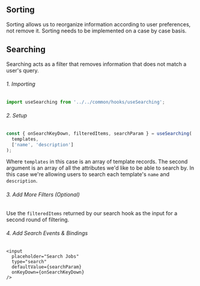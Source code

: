 ## Sorting

Sorting allows us to reorganize information according to user preferences, not remove it. Sorting needs to be implemented on a case by case basis.

## Searching

Searching acts as a filter that removes information that does not match a user's query.

###### 1. Importing

```ts
import useSearching from '../../common/hooks/useSearching';
```

###### 2. Setup

```ts
const { onSearchKeyDown, filteredItems, searchParam } = useSearching(
  templates,
  ['name', 'description']
);
```

Where `templates` in this case is an array of template records. The second argument is an array of all the attributes we'd like to be able to search by. In this case we're allowing users to search each template's `name` and `description`.

###### 3. Add More Filters (Optional)

Use the `filteredItems` returned by our search hook as the input for a second round of filtering.

###### 4. Add Search Events & Bindings

```tsx
<input
  placeholder="Search Jobs"
  type="search"
  defaultValue={searchParam}
  onKeyDown={onSearchKeyDown}
/>
```
